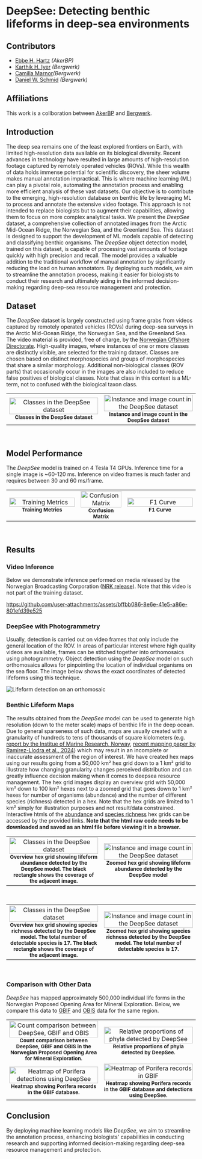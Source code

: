 # DeepSee: Detecting benthic lifeforms in deep-sea environments

## Contributors

- [Ebbe H. Hartz](https://linkedin.com/in/ebbe-hartz) *(AkerBP)*
- [Karthik H. Iyer](https://linkedin.com/in/karthik-iyer-38a56b70) *(Bergwerk)*
- [Camilla Marnor](https://linkedin.com/in/camilla-marnor-17247988)*(Bergwerk)*
- [Daniel W. Schmid](https://linkedin.com/in/danischmid) *(Bergwerk)*

## Affiliations

This work is a collboration between [AkerBP](https://akerbp.com/en/) and [Bergwerk](https://www.bergwerk.com/).

## Introduction

The deep sea remains one of the least explored frontiers on Earth, with limited high-resolution data available on its biological diversity. Recent advances in technology have resulted in large amounts of high-resolution footage captured by remotely operated vehicles (ROVs). While this wealth of data holds immense potential for scientific discovery, the sheer volume makes manual annotation impractical. This is where machine learning (ML) can play a pivotal role, automating the annotation process and enabling more efficient analysis of these vast datasets. Our objective is to contribute to the emerging, high-resolution database on benthic life by leveraging ML to process and annotate the extensive video footage. This approach is not intended to replace biologists but to augment their capabilities, allowing them to focus on more complex analytical tasks. We present the *DeepSee* dataset, a comprehensive collection of annotated images from the Arctic Mid-Ocean Ridge, the Norwegian Sea, and the Greenland Sea. This dataset is designed to support the development of ML models capable of detecting and classifying benthic organisms. The *DeepSee* object detection model, trained on this dataset, is capable of processing vast amounts of footage quickly with high precision and recall. The model provides a valuable addition to the traditional workflow of manual annotation by significantly reducing the load on human annotators. By deploying such models, we aim to streamline the annotation process, making it easier for biologists to conduct their research and ultimately aiding in the informed decision-making regarding deep-sea resource management and protection.

## Dataset

The *DeepSee* dataset is largely constructed using frame grabs from videos captured by remotely operated vehicles (ROVs) during deep-sea surveys in the Arctic Mid-Ocean Ridge, the Norwegian Sea, and the Greenland Sea. The video material is provided, free of charge, by the [Norwegian Offshore Directorate](https://www.sodir.no). High-quality images, where instances of one or more classes are distinctly visible, are selected for the training dataset. Classes are chosen based on distinct morphospecies and groups of morphospecies that share a similar morphology. Additional non-biological classes (ROV parts) that occasionally occur in the images are also included to reduce false positives of biological classes. Note that class in this context is a ML-term, not to confused with the biological taxon class.  

<table>
  <tr>
    <td align="center" width="50%">
      <img src="data/240930/images/deepsee_classes.png" width="100%" alt="Classes in the DeepSee dataset"/>
      <br />
      <sub><b>Classes in the DeepSee dataset</b></sub>
    </td>
    <td align="center" width="50%">
      <img src="data/240930/images/class_counts.png" width="100%" alt="Instance and image count in the DeepSee dataset"/>
      <br />
      <sub><b>Instance and image count in the DeepSee dataset</b></sub>
    </td>
  </tr>
</table>
<br>

## Model Performance

The *DeepSee* model is trained on 4 Tesla T4 GPUs. Inference time for a single image is ~60-120 ms. Inference on video frames is much faster and requires between 30 and 60 ms/frame.

<table>
  <tr>
    <td align="center" width="37%">
      <img src="data/240930/images/metrics_over_epochs.png" width="100%" alt="Training Metrics"/>
      <br />
      <sub><b>Training Metrics</b></sub>
    </td>
    <td align="center" width="24%">
      <img src="data/240930/images/confusion_matrix_normalized.png" width="100%" alt="Confusion Matrix"/>
      <br />
      <sub><b>Confusion Matrix</b></sub>
    </td>
    <td align="center" width="37%">
      <img src="data/240930/images/F1_curve.png" width="100%" alt="F1 Curve"/>
      <br />
      <sub><b>F1 Curve</b></sub>
    </td>
  </tr>
</table>
<br>

## Results 

### Video Inference

Below we demonstrate inference performed on media released by the Norwegian Broadcasting Corporation (<a href="https://www.nrk.no/klima/xl/ned-i-dypet-1.16472301">NRK release</a>). Note that this video is not part of the training dataset.

https://github.com/user-attachments/assets/bffbb086-8e6e-41e5-a86e-801efd39e525

### DeepSee with Photogrammetry     

Usually, detection is carried out on video frames that only include the general location of the ROV. In areas of particular interest where high quality videos are available, frames can be stitched together into orthomosaics using photogrammetry. Object detection using the *DeepSee* model on such orthomosaics allows for pinpointing the location of individual organisms on the sea floor. The image below shows the exact coordinates of detected lifeforms using this technique.

![Lifeform detection on an orthomosaic](/data/240930/images/ortho_life.jpg)

### Benthic Lifeform Maps

The results obtained from the *DeepSee* model can be used to generate high resolution (down to the meter scale) maps of benthic life in the deep ocean. Due to general sparseness of such data, maps are usually created with a granularity of hundreds to tens of thousands of square kiolometers (e.g. [report by the Institue of Marine Research, Norway](https://www.hi.no/hi/nettrapporter/rapport-fra-havforskningen-en-2024-5), [recent mapping paper by Ramirez-Llodra et al., 2024](https://online.ucpress.edu/elementa/article/12/1/00140/203384/The-emerging-picture-of-a-diverse-deep-Arctic)) which may result in an incomplete or inaccurate assessment of the region of interest. We have created hex maps using our results going from a 50,000 km² hex grid down to a 1 km² grid to illustrate how changing granularity changes perceived distribution and can greatly influence decision making when it comes to deepsea resource management. The hex grid images display an overview grid with 50,000 km² down to 100 km² hexes next to a zoomed grid that goes down to 1 km² hexes for number of organisms (abundance) and the number of different species (richness) detected in a hex. Note that the hex grids are limited to 1 km² simply for illustration purposes and not result/data constrained. Interactive htmls of the [abundance](/data/240930/html/240930_deepsee_abundance.html) and [species richness](/data/240930/html/240930_deepsee_richness.html) hex grids can be accessed by the provided links. **Note that the html raw code needs to be downloaded and saved as an html file before viewing it in a browser.**

<table>
  <tr>
    <td align="center" width="50%">
      <img src="data/240930/images/abundance_map_overview_square.png" width="100%" alt="Classes in the DeepSee dataset"/>
      <br />
      <sub><b>Overview hex grid showing lifeform abundance detected by the DeepSee model. The black rectangle shows the coverage of the adjacent image.</b></sub>
    </td>
    <td align="center" width="50%">
      <img src="data/240930/images/abundance_map_zoom.png" width="100%" alt="Instance and image count in the DeepSee dataset"/>
      <br />
      <sub><b>Zoomed hex grid showing lifeform abundance detected by the DeepSee model</b></sub>
    </td>
  </tr>
</table>
<br>

<table>
  <tr>
    <td align="center" width="50%">
      <img src="data/240930/images/richness_map_overview_square.png" width="100%" alt="Classes in the DeepSee dataset"/>
      <br />
      <sub><b>Overview hex grid showing species richness detected by the DeepSee model. The total number of detectable species is 17. The black rectangle shows the coverage of the adjacent image.</b></sub>
    </td>
    <td align="center" width="50%">
      <img src="data/240930/images/richness_map_zoom.png" width="100%" alt="Instance and image count in the DeepSee dataset"/>
      <br />
      <sub><b>Zoomed hex grid showing species richness detected by the DeepSee model. The total number of detectable species is 17.</b></sub>
    </td>
  </tr>
</table>
<br>

### Comparison with Other Data

*DeepSee* has mapped approximately 500,000 individual life forms in the Norwegian Proposed Opening Area for Mineral Exploration. Below, we compare this data to [GBIF](https://gbif.org) and [OBIS](https://obis.org) data for the same region.

<table>
  <tr>
    <td align="center" width="50%">
      <img src="/data/240930/images/count_comparison.png" width="100%" alt="Count comparison between DeepSee, GBIF and OBIS"/>
      <br />
      <sub><b>Count comparison between DeepSee, GBIF and OBIS in the Norwegian Proposed Opening Area for Mineral Exploration.</b></sub>
    </td>
    <td align="center" width="50%">
      <img src="data/240930/images/deepsee_phyla_proportions.png" width="100%" alt="Relative proportions of phyla detected by DeepSee"/>
      <br />
      <sub><b>Relative proportions of phyla detected by DeepSee.</b></sub>
    </td>
  </tr>
  <tr>
    <td align="center" width="50%">
      <img src="data/240930/images/gbif_heatmap_porifera.png" width="100%" alt="Heatmap of Porifera detections using DeepSee"/>
      <br />
      <sub><b>Heatmap showing Porifera records in the GBIF database.</b></sub>
    </td>
    <td align="center" width="50%">
      <img src="data/240930/images/deepsee_gbif_heatmap_porifera.png" width="100%" alt="Heatmap of Porifera records in GBIF"/>
      <br />
      <sub><b>Heatmap showing Porifera records in the GBIF database and detections using DeepSee.</b></sub>
    </td>
  </tr>
</table>

## Conclusion

By deploying machine learning models like *DeepSee*, we aim to streamline the annotation process, enhancing biologists' capabilities in conducting research and supporting informed decision-making regarding deep-sea resource management and protection.

